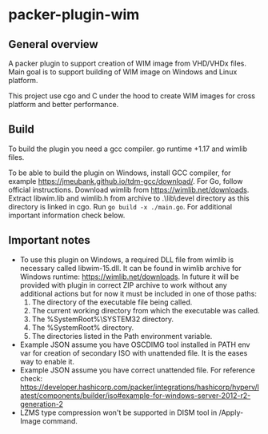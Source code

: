 # packer-plugin-wim

## General overview

A packer plugin to support creation of WIM image from VHD/VHDx files. Main goal is to support building of WIM image on Windows and Linux platform.

This project use cgo and C under the hood to create WIM images for cross platform and better performance.

## Build

To build the plugin you need a gcc compiler. go runtime +1.17 and wimlib files.

To be able to build the plugin on Windows, install GCC compiler, for example  https://jmeubank.github.io/tdm-gcc/download/. For Go, follow official instructions. Download wimlib from https://wimlib.net/downloads. Extract libwim.lib and wimlib.h from archive to .\lib\devel directory as this directory is linked in cgo. Run `go build -x ./main.go`. For additional important information check below.

## Important notes

- To use this plugin on Windows, a required DLL file from wimlib is necessary called libwim-15.dll. It can be found in wimlib archive for Windows runtime: https://wimlib.net/downloads. In future it will be provided with plugin in correct ZIP archive to work without any additional actions but for now it must be included in one of those paths:
    1. The directory of the executable file being called.
    2. The current working directory from which the executable was called.
    3. The %SystemRoot%\SYSTEM32 directory.
    4. The %SystemRoot% directory.
    5. The directories listed in the Path environment variable.
- Example JSON assume you have OSCDIMG tool installed in PATH env var for creation of secondary ISO with unattended file. It is the eases way to enable it.
- Example JSON assume you have correct unattended file. For reference check: https://developer.hashicorp.com/packer/integrations/hashicorp/hyperv/latest/components/builder/iso#example-for-windows-server-2012-r2-generation-2
- LZMS type compression won't be supported in DISM tool in /Apply-Image command.
